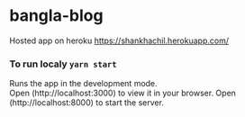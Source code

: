 # bangla-blog

Hosted app on heroku
https://shankhachil.herokuapp.com/



### To run localy `yarn start`

Runs the app in the development mode.\
Open (http://localhost:3000) to view it in your browser.
Open (http://localhost:8000) to start the server.
